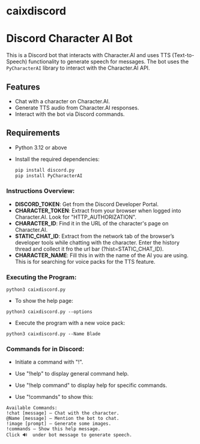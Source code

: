 # caixdiscord
# Discord Character AI Bot

This is a Discord bot that interacts with Character.AI and uses TTS (Text-to-Speech) functionality to generate speech for messages. The bot uses the `PyCharacterAI` library to interact with the Character.AI API.

## Features

- Chat with a character on Character.AI.
- Generate TTS audio from Character.AI responses.
- Interact with the bot via Discord commands.

## Requirements

- Python 3.12 or above
- Install the required dependencies:

  ```bash
  pip install discord.py
  pip install PyCharacterAI

### Instructions Overview:
- **DISCORD_TOKEN**: Get from the Discord Developer Portal.
- **CHARACTER_TOKEN**: Extract from your browser when logged into Character.AI. Look for "HTTP_AUTHORIZATION".
- **CHARACTER_ID**: Find it in the URL of the character's page on Character.AI.
- **STATIC_CHAT_ID**: Extract from the network tab of the browser’s developer tools while chatting with the character. Enter the history thread and collect it fro the url bar (?hist=STATIC_CHAT_ID).
- **CHARACTER_NAME**: Fill this in with the name of the AI you are using. This is for searching for voice packs for the TTS feature.
  
### Executing the Program:
```
python3 caixdiscord.py
```
- To show the help page:
```
python3 caixdiscord.py --options
```
- Execute the program with a new voice pack:
```
python3 caixdiscord.py --Name Blade
```

### Commands for in Discord:
- Initiate a command with "!".
- Use "!help" to display general command help.
- Use "!help command" to display help for specific commands.
  
- Use "!commands" to show this:
```
Available Commands:
!chat [message] — Chat with the character.
@Name [message] — Mention the bot to chat.
!image [prompt] — Generate some images.
!commands — Show this help message.
Click 🔊  under bot message to generate speech.
```
